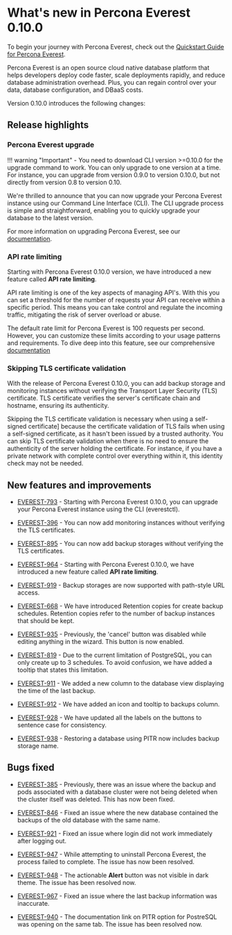 # What's new in Percona Everest 0.10.0

To begin your journey with Percona Everest, check out the [Quickstart Guide for Percona Everest](../quickstart-guide/quick-install.md).

Percona Everest is an open source cloud native database platform that helps developers deploy code faster, scale deployments rapidly, and reduce database administration overhead. Plus, you can regain control over your data, database configuration, and DBaaS costs.

Version 0.10.0 introduces the following changes:


## Release highlights

### Percona Everest upgrade

!!! warning "Important"
     - You need to download CLI version >=0.10.0 for the upgrade command to work. You can only upgrade to one version at a time. For instance, you can upgrade from version 0.9.0 to version 0.10.0, but not directly from version 0.8 to version 0.10. 

We're thrilled to announce that you can now upgrade your Percona Everest instance using our Command Line Interface (CLI). The CLI upgrade process is simple and straightforward, enabling you to quickly upgrade your database to the latest version.

For more information on upgrading Percona Everest, see our [documentation](https://docs.percona.com/everest/upgrade_with_cli.html).


### API rate limiting

Starting with Percona Everest 0.10.0 version, we have introduced a new feature called **API rate limiting**. 

API rate limiting is one of the key aspects of managing API's. With this you can set a threshold for the number of requests your API can receive within a specific period. This means you can take control and regulate the incoming traffic, mitigating the risk of server overload or abuse. 

The default rate limit for Percona Everest is 100 requests per second. However, you can customize these limits according to your usage patterns and requirements. To dive deep into this feature, see our comprehensive [documentation](https://docs.percona.com/everest/use/API_rate_limit.html)


### Skipping TLS certificate validation

With the release of Percona Everest 0.10.0, you can add backup storage and monitoring instances without verifying the Transport Layer Security (TLS) certificate. TLS certificate verifies the server's certificate chain and hostname, ensuring its authenticity.

Skipping the TLS certificate validation is necessary when using a self-signed certificate] because the certificate validation of TLS fails when using a self-signed certificate, as it hasn't been issued by a trusted authority. You can skip TLS certificate validation when there is no need to ensure the authenticity of the server holding the certificate. For instance, if you have a private network with complete control over everything within it, this identity check may not be needed.


## New features and improvements

- [EVEREST-793](https://perconadev.atlassian.net/browse/EVEREST-793) - Starting with Percona Everest 0.10.0, you can upgrade your Percona Everest instance using the CLI (everestctl).

- [EVEREST-396](https://perconadev.atlassian.net/browse/EVEREST-396) - You can now add monitoring instances without verifying the TLS certificates. 

- [EVEREST-895](https://perconadev.atlassian.net/browse/EVEREST-895) - You can now add backup storages without verifying the TLS certificates.

- [EVEREST-964](https://perconadev.atlassian.net/browse/EVEREST-964) - Starting with Percona Everest 0.10.0, we have introduced a new feature called **API rate limiting**. 

- [EVEREST-919](https://perconadev.atlassian.net/browse/EVEREST-919) - Backup storages are now supported with path-style URL access.

- [EVEREST-668](https://perconadev.atlassian.net/browse/EVEREST-668) - We have introduced Retention copies for create backup schedules. Retention copies refer to the number of backup instances that should be kept.

- [EVEREST-935](https://perconadev.atlassian.net/browse/EVEREST-935) - Previously, the 'cancel' button was disabled while editing anything in the wizard. This button is now enabled.

- [EVEREST-819](https://perconadev.atlassian.net/browse/EVEREST-819) - Due to the current limitation of PostgreSQL, you can only create up to 3 schedules. To avoid confusion, we have added a tooltip that states this limitation.

- [EVEREST-911](https://perconadev.atlassian.net/browse/EVEREST-911) - We added a new column to the database view displaying the time of the last backup.

- [EVEREST-912](https://perconadev.atlassian.net/browse/EVEREST-912) - We have added an icon and tooltip to backups column.

- [EVEREST-928](https://perconadev.atlassian.net/browse/EVEREST-928) - We have updated all the labels on the buttons to sentence case for consistency.

- [EVEREST-938](https://perconadev.atlassian.net/browse/EVEREST-938) - Restoring a database using PITR now includes backup storage name.


## Bugs fixed

- [EVEREST-385](https://perconadev.atlassian.net/browse/EVEREST-385) - Previously, there was an issue where the backup and pods associated with a database cluster were not being deleted when the cluster itself was deleted. This has now been fixed.

- [EVEREST-846](https://perconadev.atlassian.net/browse/EVEREST-846) - Fixed an issue where the new database contained the backups of the old database with the same name.

- [EVEREST-921](https://perconadev.atlassian.net/browse/EVEREST-921) - Fixed an issue where login did not work immediately after logging out.

- [EVEREST-947](https://perconadev.atlassian.net/browse/EVEREST-947) - While attempting to uninstall Percona Everest, the process failed to complete. The issue has now been resolved.

- [EVEREST-948](https://perconadev.atlassian.net/browse/EVEREST-948) - The actionable **Alert** button was not visible in dark theme. The issue has been resolved now.

- [EVEREST-967](https://perconadev.atlassian.net/browse/EVEREST-967) - Fixed an issue where the last backup information was inaccurate.

- [EVEREST-940](https://perconadev.atlassian.net/browse/EVEREST-940) - The documentation link on PITR option for PostreSQL was opening on the same tab. The issue has been resolved now.

















